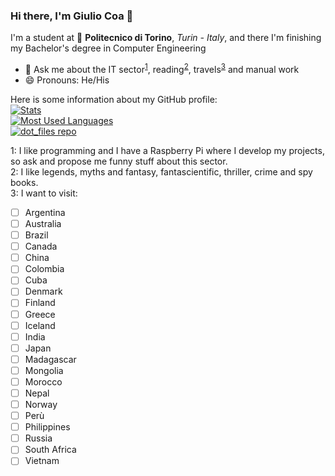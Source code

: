 ### Hi there, I'm Giulio Coa 👋

I'm a student at 🏫 **Politecnico di Torino**, *Turin - Italy*, and there I'm finishing my Bachelor's degree in Computer Engineering
* 💬 Ask me about the IT sector<sup>[1](#IT)</sup>, reading<sup>[2](#genres)</sup>, travels<sup>[3](#places)</sup> and manual work
* 😄 Pronouns: He/His

Here is some information about my GitHub profile:  
[![Stats](https://github-readme-stats.vercel.app/api?username=giulioc008&hide=stars&count_private=true&include_all_commits=true&custom_title=Stats&show_icons=true&theme=react&hide_border=true)](https://github.com/giulioc008)  
[![Most Used Languages](https://github-readme-stats.vercel.app/api/top-langs/?username=giulioc008&layout=compact&langs_count=10&theme=react&hide_border=true)](https://github.com/giulioc008)  
[![dot_files repo](https://github-readme-stats.vercel.app/api/pin/?username=giulioc008&repo=dot_files&show_owner=true&theme=react&hide_border=true)](https://github.com/giulioc008/dot_files)

<a name="IT">1</a>: I like programming and I have a Raspberry Pi where I develop my projects, so ask and propose me funny stuff about this sector.  
<a name="genres">2</a>: I like legends, myths and fantasy, fantascientific, thriller, crime and spy books.  
<a name="places">3</a>: I want to visit:
- [ ] Argentina
- [ ] Australia
- [ ] Brazil
- [ ] Canada
- [ ] China
- [ ] Colombia
- [ ] Cuba
- [ ] Denmark
- [ ] Finland
- [ ] Greece
- [ ] Iceland
- [ ] India
- [ ] Japan
- [ ] Madagascar
- [ ] Mongolia
- [ ] Morocco
- [ ] Nepal
- [ ] Norway
- [ ] Perù
- [ ] Philippines
- [ ] Russia
- [ ] South Africa
- [ ] Vietnam
